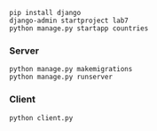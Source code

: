 ```
pip install django
django-admin startproject lab7
python manage.py startapp countries
```

### Server
```
python manage.py makemigrations
python manage.py runserver
```

### Client
```
python client.py
```